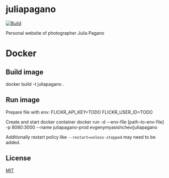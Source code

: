 # juliapagano

[![Build][travis-image]][travis-url]

Personal website of photographer Julia Pagano

# Docker

## Build image

docker build -t juliapagano .

## Run image

Prepare file with env:
FLICKR_API_KEY=TODO
FLICKR_USER_ID=TODO

Create and start docker container
docker run -d --env-file [path-to-env-file] -p 8080:3000 --name juliapagano-prod evgenymyasishchev/juliapagano

Additionally restart policy like ```--restart=unless-stopped``` may need to be added.

## License

  [MIT](LICENSE)

[travis-image]: https://travis-ci.org/evgeny-myasishchev/juliapagano.svg?branch=master
[travis-url]: https://travis-ci.org/evgeny-myasishchev/juliapagano
